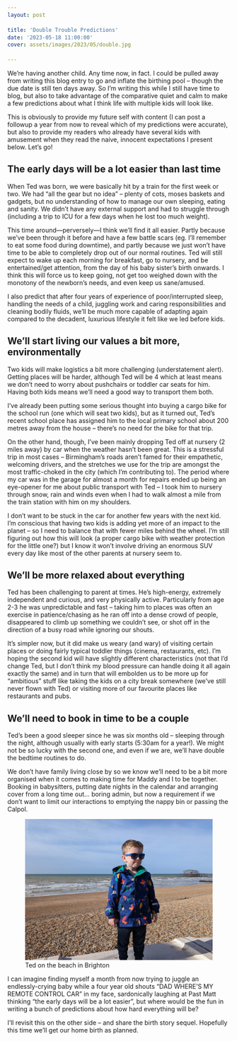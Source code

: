 ```yaml
---
layout: post

title: 'Double Trouble Predictions'
date: '2023-05-18 11:00:00'
cover: assets/images/2023/05/double.jpg

---
```


We’re having another child. Any time now, in fact. I could be pulled away from writing this blog entry to go and inflate the birthing pool – though the due date is still ten days away. So I’m writing this while I still have time to blog, but also to take advantage of the comparative quiet and calm to make a few predictions about what I think life with multiple kids will look like.

This is obviously to provide my future self with content (I can post a followup a year from now to reveal which of my predictions were accurate), but also to provide my readers who already have several kids with amusement when they read the naive, innocent expectations I present below. Let’s go!

## The early days will be a lot easier than last time

When Ted was born, we were basically hit by a train for the first week or two. We had “all the gear but no idea” – plenty of cots, moses baskets and gadgets, but no understanding of how to manage our own sleeping, eating and sanity. We didn’t have any external support and had to struggle through (including a trip to ICU for a few days when he lost too much weight).

This time around—perversely—I think we’ll find it all easier. Partly because we’ve been through it before and have a few battle scars (eg. I’ll remember to eat some food during downtime), and partly because we just won’t have time to be able to completely drop out of our normal routines. Ted will still expect to wake up each morning for breakfast, go to nursery, and be entertained/get attention, from the day of his baby sister’s birth onwards. I think this will force us to keep going, not get too weighed down with the monotony of the newborn’s needs, and even keep us sane/amused.

I also predict that after four years of experience of poor/interrupted sleep, handling the needs of a child, juggling work and caring responsibilities and cleaning bodily fluids, we’ll be much more capable of adapting again compared to the decadent, luxurious lifestyle it felt like we led before kids.

## We’ll start living our values a bit more, environmentally

Two kids will make logistics a bit more challenging (understatement alert). Getting places will be harder, although Ted will be 4 which at least means we don’t need to worry about pushchairs or toddler car seats for him. Having both kids means we’ll need a good way to transport them both.

I’ve already been putting some serious thought into buying a cargo bike for the school run (one which will seat two kids), but as it turned out, Ted’s recent school place has assigned him to the local primary school about 200 metres away from the house – there’s no need for the bike for that trip.

On the other hand, though, I’ve been mainly dropping Ted off at nursery (2 miles away) by car when the weather hasn’t been great. This is a stressful trip in most cases – ​​Birmingham’s roads aren’t famed for their empathetic, welcoming drivers, and the stretches we use for the trip are amongst the most traffic-choked in the city (which I’m contributing to). The period where my car was in the garage for almost a month for repairs ended up being an eye-opener for me about public transport with Ted – I took him to nursery through snow, rain and winds even when I had to walk almost a mile from the train station with him on my shoulders.

I don’t want to be stuck in the car for another few years with the next kid. I’m conscious that having two kids is adding yet more of an impact to the planet – so I need to balance that with fewer miles behind the wheel. I’m still figuring out how this will look (a proper cargo bike with weather protection for the little one?) but I know it won’t involve driving an enormous SUV every day like most of the other parents at nursery seem to.

## We’ll be more relaxed about everything

Ted has been challenging to parent at times. He’s high-energy, extremely independent and curious, and very physically active. Particularly from age 2-3 he was unpredictable and fast – taking him to places was often an exercise in patience/chasing as he ran off into a dense crowd of people, disappeared to climb up something we couldn’t see, or shot off in the direction of a busy road while ignoring our shouts.

It’s simpler now, but it did make us weary (and wary) of visiting certain places or doing fairly typical toddler things (cinema, restaurants, etc). I’m hoping the second kid will have slightly different characteristics (not that I’d change Ted, but I don’t think my blood pressure can handle doing it all again exactly the same) and in turn that will embolden us to be more up for “ambitious” stuff like taking the kids on a city break somewhere (we’ve still never flown with Ted) or visiting more of our favourite places like restaurants and pubs.

## We’ll need to book in time to be a couple

Ted’s been a good sleeper since he was six months old – sleeping through the night, although usually with early starts (5:30am for a year!). We might not be so lucky with the second one, and even if we are, we’ll have double the bedtime routines to do.

We don’t have family living close by so we know we’ll need to be a bit more organised when it comes to making time for Maddy and I to be together. Booking in babysitters, putting date nights in the calendar and arranging cover from a long time out… boring admin, but now a requirement if we don’t want to limit our interactions to emptying the nappy bin or passing the Calpol.

<figure class="kg-card kg-image-card kg-card-hascaption"><img src="/assets/images/2023/05/beach.jpg" class="kg-image" alt loading="lazy"><figcaption>Ted on the beach in Brighton</figcaption></figure>

I can imagine finding myself a month from now trying to juggle an endlessly-crying baby while a four year old shouts “DAD WHERE’S MY REMOTE CONTROL CAR” in my face, sardonically laughing at Past Matt thinking “the early days will be a lot easier”, but where would be the fun in writing a bunch of predictions about how hard everything will be?

I’ll revisit this on the other side – and share the birth story sequel. Hopefully this time we’ll get our home birth as planned.
